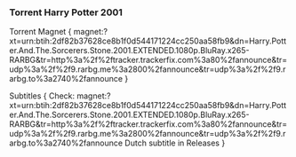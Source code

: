 ### Torrent Harry Potter 2001

Torrent Magnet {
magnet:?xt=urn:btih:2df82b37628ce8b1f0d544171224cc250aa58fb9&dn=Harry.Potter.And.The.Sorcerers.Stone.2001.EXTENDED.1080p.BluRay.x265-RARBG&tr=http%3a%2f%2ftracker.trackerfix.com%3a80%2fannounce&tr=udp%3a%2f%2f9.rarbg.me%3a2800%2fannounce&tr=udp%3a%2f%2f9.rarbg.to%3a2740%2fannounce
}

Subtitles {
 Check: magnet:?xt=urn:btih:2df82b37628ce8b1f0d544171224cc250aa58fb9&dn=Harry.Potter.And.The.Sorcerers.Stone.2001.EXTENDED.1080p.BluRay.x265-RARBG&tr=http%3a%2f%2ftracker.trackerfix.com%3a80%2fannounce&tr=udp%3a%2f%2f9.rarbg.me%3a2800%2fannounce&tr=udp%3a%2f%2f9.rarbg.to%3a2740%2fannounce
 Dutch subtitle in Releases
}
